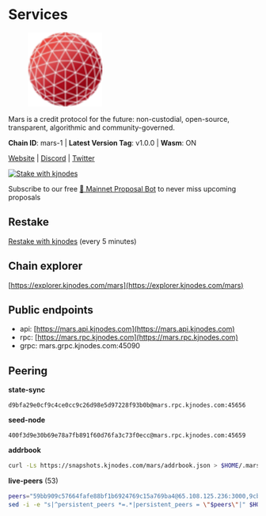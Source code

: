 # Services

<figure><img src="https://raw.githubusercontent.com/kj89/cosmos-images/main/logos/mars.png" width="150" alt=""><figcaption></figcaption></figure>

Mars is a credit protocol for the future: non-custodial,  open-source, transparent, algorithmic and community-governed.

**Chain ID**: mars-1 | **Latest Version Tag**: v1.0.0 | **Wasm**: ON

[Website](https://marsprotocol.io) | [Discord](https://discord.gg/marsprotocol) | [Twitter](https://twitter.com/mars_protocol)

[![Stake with kjnodes](https://i.ibb.co/cr44Q8j/button-stake-with-kjnodes.png)](https://restake.app/mars/marsvaloper1p9t4gr40rnpdwqacxgcqp7ffrfw908nu020g4n)

Subscribe to our free [🤖 Mainnet Proposal Bot](https://t.me/kjnodes_proposal_bot) to never miss upcoming proposals

## Restake

[Restake with kjnodes](https://restake.app/mars/marsvaloper1p9t4gr40rnpdwqacxgcqp7ffrfw908nu020g4n) (every 5 minutes)
## Chain explorer
[https://explorer.kjnodes.com/mars](https://explorer.kjnodes.com/mars)

## Public endpoints

* api: [https://mars.api.kjnodes.com](https://mars.api.kjnodes.com)
* rpc: [https://mars.rpc.kjnodes.com](https://mars.rpc.kjnodes.com)
* grpc: mars.grpc.kjnodes.com:45090

## Peering

**state-sync**

```text
d9bfa29e0cf9c4ce0cc9c26d98e5d97228f93b0b@mars.rpc.kjnodes.com:45656
```

**seed-node**

```text
400f3d9e30b69e78a7fb891f60d76fa3c73f0ecc@mars.rpc.kjnodes.com:45659
```

**addrbook**
```bash
curl -Ls https://snapshots.kjnodes.com/mars/addrbook.json > $HOME/.mars/config/addrbook.json
```

**live-peers** (53)
```bash
peers="59bb909c57664fafe88bf1b6924769c15a769ba4@65.108.125.236:3000,9cb92702727bc5f3d40154e625b9553a04f4d649@65.109.104.72:18556,d524ab7c11a8704b0084a92ab8ed1abba1333d80@141.95.33.158:26650,b88814bddfccd85289d7201bfd6fc6c4b3342ab2@178.162.165.193:36095,41caa4106f68977e3a5123e56f57934a2d34a1c1@95.214.53.233:27056,e1b058e5cfa2b836ddaa496b10911da62dcf182e@65.21.136.170:55656,d9bfa29e0cf9c4ce0cc9c26d98e5d97228f93b0b@65.109.88.38:45656,73be725377cc966d8da48f751085de4d1581b391@185.242.112.32:27651,7583038c5f21ef6ddb60692469cfd80c97dd585d@88.218.224.126:26656,be494851610016cff8853796a99c3ad46d8d1b5b@65.108.76.242:36095,84f821d36d45cc0cdaa4ff05297e888bb0d9de8f@85.237.193.111:26656,ef7c6b0f2ddfcef34a7f36681eaa8159be83b71f@178.128.28.236:26656,d0dbb50a474888b8bed04bf8a23ac6b8bae443ee@5.79.79.80:18095,88f8e4d74b70e18d4f3515d34701704086aa77e1@38.146.3.134:18556,5ffee90e41903f6fba29dc75446d536a02d626fe@65.108.232.150:18095,c46be592341987eae20ac681cb08d2abcc02ab9a@137.74.4.20:2000,be7d56127ef887d095b2f55f09be5fee1969d922@146.59.52.48:18095,52f792239ee6098457ecf1ff7402cd0b2529cea1@178.62.12.19:26656,c0e6bf4193accabc14171ce163e704dcec5ea5df@51.91.215.170:36095,436baf65a7e0e79c2c5453798ae72e71213ec502@18.216.221.25:26656,76969af1bccdd4dcc511741b171c3d4ccb837ba6@146.59.85.223:18556,d933a425e567c28b4695acbbf0d6cfa6c68cf0c5@65.108.72.156:26656,8bdf870e0eece71e1a09a80f5995d6d5e830c763@65.109.106.169:26656,ca5a76c51bbbc57f839e6ed08953d3926eaa6e5b@34.107.88.136:26656,d2a2c21754be65ad4a4f1de1f6163f681a6e8af8@192.99.44.79:18556,6b16855f89284da99b5637b93dada66c00430a33@51.91.219.141:30003,a57468bf54407d75dee78b0cb6612805c4ac83e1@45.85.147.42:13656,ebc272824924ea1a27ea3183dd0b9ba713494f83@185.16.39.137:27056,969af6a39a0f7e8a17b92d90888360ad92248626@65.108.132.107:2000,1616af7456f519a0f2360adcad45d4bb9d39c92d@146.59.85.222:26656,ec6ca9bf7efb2f9d23631c07fed4eb0f45c9758a@45.141.122.178:26656,905157b5cc774bb0ebbc79c040bead1adf5df58b@131.153.203.225:26656,9c0c747a44919d645f74354fbe095337630b9eee@37.252.184.228:26656,04c687dea43de3f30df5672b30b061789a0cf8e8@144.202.72.17:26606,f301f4ba2c863573c093bcd9fa68f2b1060bcae3@142.44.240.156:26656,918041a30cfbf00e3bcff76faaceb3ccc3fe5032@162.19.89.8:18556,89757803f40da51678451735445ad40d5b15e059@169.155.44.75:26656,e61f11c5b03400d3a99c066f951ed0888a2b64af@65.108.238.103:18556,eff52a6fcf2634ce1d60c1a5d38809718e22c5d2@23.88.69.22:28766,86baedb502883a67947c84f62f3b6b89fc630988@107.155.81.98:26656,6cbdee8a3fd9dc83b8296275c96e5372dbc3b143@148.113.159.123:26656,001dc593a5d8237d0bcd746302e19aeb8ff0d068@38.146.3.135:18556,04bd5d9511f40dd4bec23cc261d7838d9f8326cf@213.32.24.201:26656,a7d96dc929824613315dcc1c90fee119f28cc51f@169.155.168.235:26656,7f4be5f7db9b920e965197b65974f0e1e64749e4@144.126.128.128:26656,c124ce0b508e8b9ed1c5b6957f362225659b5343@169.155.45.189:26656,1892755333d2cc6f7ba97bda1b1c709ad4ab69cd@50.21.173.82:26656,9e7f28b8c0ac9d8d17bb17a390421d540a29eb3f@154.26.158.158:18556,d10e5704f3c8e9dd6ef42445e4b88bb57d0a8289@65.108.8.247:18556,b212d5740b2e11e54f56b072dc13b6134650cfb5@169.155.44.167:26656,2707fa9064faa355fc98795361c2d9a3fa7514fc@185.232.69.25:26656,530b1964bc17bca6457311f1c2d5a2f3d25b297a@51.81.155.97:18556,20e1000e88125698264454a884812746c2eb4807@65.108.227.217:18556"
sed -i -e "s|^persistent_peers *=.*|persistent_peers = \"$peers\"|" $HOME/.mars/config/config.toml
```
